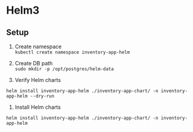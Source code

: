 # Helm3

## Setup

1. Create namespace  
`kubectl create namespace inventory-app-helm`

1. Create DB path  
`sudo mkdir -p /opt/postgres/helm-data`

1. Verify Helm charts

```
helm install inventory-app-helm ./inventory-app-chart/ -n inventory-app-helm --dry-run
```

1. Install Helm charts

```
helm install inventory-app-helm ./inventory-app-chart/ -n inventory-app-helm
```
